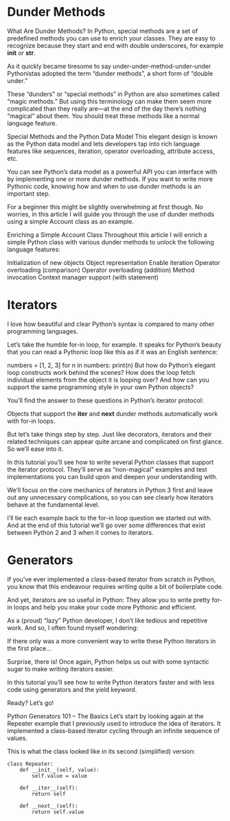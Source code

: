 # Dunder Methods

What Are Dunder Methods?
In Python, special methods are a set of predefined methods you can use to enrich your classes. They are easy to recognize because they start and end with double underscores, for example __init__ or __str__.

As it quickly became tiresome to say under-under-method-under-under Pythonistas adopted the term “dunder methods”, a short form of “double under.”

These “dunders” or “special methods” in Python are also sometimes called “magic methods.” But using this terminology can make them seem more complicated than they really are—at the end of the day there’s nothing “magical” about them. You should treat these methods like a normal language feature.


Special Methods and the Python Data Model
This elegant design is known as the Python data model and lets developers tap into rich language features like sequences, iteration, operator overloading, attribute access, etc.

You can see Python’s data model as a powerful API you can interface with by implementing one or more dunder methods. If you want to write more Pythonic code, knowing how and when to use dunder methods is an important step.

For a beginner this might be slightly overwhelming at first though. No worries, in this article I will guide you through the use of dunder methods using a simple Account class as an example.

Enriching a Simple Account Class
Throughout this article I will enrich a simple Python class with various dunder methods to unlock the following language features:

Initialization of new objects
Object representation
Enable iteration
Operator overloading (comparison)
Operator overloading (addition)
Method invocation
Context manager support (with statement)

# Iterators

I love how beautiful and clear Python’s syntax is compared to many other programming languages.

Let’s take the humble for-in loop, for example. It speaks for Python’s beauty that you can read a Pythonic loop like this as if it was an English sentence:

numbers = [1, 2, 3]
for n in numbers:
    print(n)
But how do Python’s elegant loop constructs work behind the scenes? How does the loop fetch individual elements from the object it is looping over? And how can you support the same programming style in your own Python objects?

You’ll find the answer to these questions in Python’s iterator protocol:

Objects that support the __iter__ and __next__ dunder methods automatically work with for-in loops.

But let’s take things step by step. Just like decorators, iterators and their related techniques can appear quite arcane and complicated on first glance. So we’ll ease into it.

In this tutorial you’ll see how to write several Python classes that support the iterator protocol. They’ll serve as “non-magical” examples and test implementations you can build upon and deepen your understanding with.

We’ll focus on the core mechanics of iterators in Python 3 first and leave out any unnecessary complications, so you can see clearly how iterators behave at the fundamental level.

I’ll tie each example back to the for-in loop question we started out with. And at the end of this tutorial we’ll go over some differences that exist between Python 2 and 3 when it comes to iterators.

# Generators

If you’ve ever implemented a class-based iterator from scratch in Python, you know that this endeavour requires writing quite a bit of boilerplate code.

And yet, iterators are so useful in Python: They allow you to write pretty for-in loops and help you make your code more Pythonic and efficient.

As a (proud) “lazy” Python developer, I don’t like tedious and repetitive work. And so, I often found myself wondering:

If there only was a more convenient way to write these Python iterators in the first place…

Surprise, there is! Once again, Python helps us out with some syntactic sugar to make writing iterators easier.

In this tutorial you’ll see how to write Python iterators faster and with less code using generators and the yield keyword.

Ready? Let’s go!

Python Generators 101 – The Basics
Let’s start by looking again at the Repeater example that I previously used to introduce the idea of iterators. It implemented a class-based iterator cycling through an infinite sequence of values.

This is what the class looked like in its second (simplified) version:

```
class Repeater:
    def __init__(self, value):
        self.value = value

    def __iter__(self):
        return self

    def __next__(self):
        return self.value
```

